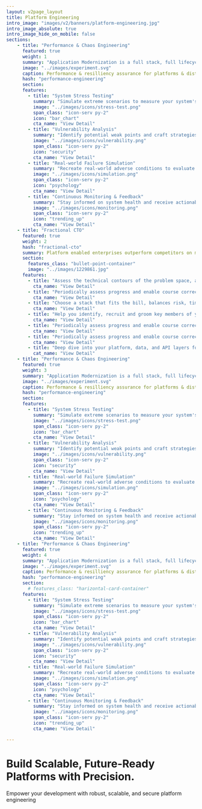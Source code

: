 ```yaml
---
layout: v2page_layout
title: Platform Engineering
intro_image: "images/v2/banners/platform-engineering.jpg"
intro_image_absolute: true
intro_image_hide_on_mobile: false
sections:
    - title: "Performance & Chaos Engineering"
      featured: true
      weight: 1
      summary: "Application Modernization is a full stack, full lifecycle problem requiring paradigm shifts across people, process & tooling."
      image: "../images/experiment.svg"
      caption: Performance & resilliency assurance for platforms & distributed systems.
      hash: "performance-engineering"
      section:
      features:
        - title: "System Stress Testing"
          summary: "Simulate extreme scenarios to measure your system's resilience and response times."
          image: "../images/icons/stress-test.png"
          span_class: "icon-serv py-2"
          icon: "bar_chart"
          cta_name: "View Detail"
        - title: "Vulnerability Analysis"
          summary: "Identify potential weak points and craft strategies to bolster them.Simulate extreme scenarios to measure your system's resilience and response times.Simulate extreme scenarios to measure your system's resilience and response times."
          image: "../images/icons/vulnerability.png"
          span_class: "icon-serv py-2"
          icon: "security"
          cta_name: "View Detail"
        - title: "Real-world Failure Simulation"
          summary: "Recreate real-world adverse conditions to evaluate system performance and recovery."
          image: "../images/icons/simulation.png"
          span_class: "icon-serv py-2"
          icon: "psychology"
          cta_name: "View Detail"
        - title: "Continuous Monitoring & Feedback"
          summary: "Stay informed on system health and receive actionable insights for continuous improvement."
          image: "../images/icons/monitoring.png"
          span_class: "icon-serv py-2"
          icon: "trending_up"
          cta_name: "View Detail"
    - title: "Fractional CTO"
      featured: true
      weight: 2
      hash: "fractional-cto"
      summary: Platform enabled enterprises outperform competitors on maturity indices, including IT agility, Customer Experience & Cost of operations. 
      section:
        features_class: "bullet-point-container"
        image: "../images/1229861.jpg"
      features:
        - title: "Assess the technical contours of the problem space, as well as the solution space"
          cta_name: "View Detail"
        - title: "Periodically assess progress and enable course correction or support"
          cta_name: "View Detail"
        - title: "Choose a stack that fits the bill, balances risk, time to market"
          cta_name: "View Detail"
        - title: "Help you identify, recruit and groom key members of your engineering team. Visualize and optimize how data moves and integrates across your entire digital landscape."
          cta_name: "View Detail"
        - title: "Periodically assess progress and enable course correction or support"
          cta_name: "View Detail"
        - title: "Periodically assess progress and enable course correction or support"
          cta_name: "View Detail"
        - title: "Deep dive into your platform, data, and API layers for a holistic architectural assessment."
          cat_name: "View Detail"
    - title: "Performance & Chaos Engineering"
      featured: true
      weight: 3
      summary: "Application Modernization is a full stack, full lifecycle problem requiring paradigm shifts across people, process & tooling."
      image: "../images/experiment.svg"
      caption: Performance & resilliency assurance for platforms & distributed systems.
      hash: "performance-engineering"
      section:
      features:
        - title: "System Stress Testing"
          summary: "Simulate extreme scenarios to measure your system's resilience and response times."
          image: "../images/icons/stress-test.png"
          span_class: "icon-serv py-2"
          icon: "bar_chart"
          cta_name: "View Detail"
        - title: "Vulnerability Analysis"
          summary: "Identify potential weak points and craft strategies to bolster them."
          image: "../images/icons/vulnerability.png"
          span_class: "icon-serv py-2"
          icon: "security"
          cta_name: "View Detail"
        - title: "Real-world Failure Simulation"
          summary: "Recreate real-world adverse conditions to evaluate system performance and recovery."
          image: "../images/icons/simulation.png"
          span_class: "icon-serv py-2"
          icon: "psychology"
          cta_name: "View Detail"
        - title: "Continuous Monitoring & Feedback"
          summary: "Stay informed on system health and receive actionable insights for continuous improvement."
          image: "../images/icons/monitoring.png"
          span_class: "icon-serv py-2"
          icon: "trending_up"
          cta_name: "View Detail"
    - title: "Performance & Chaos Engineering"
      featured: true
      weight: 4
      summary: "Application Modernization is a full stack, full lifecycle problem requiring paradigm shifts across people, process & tooling."
      image: "../images/experiment.svg"
      caption: Performance & resilliency assurance for platforms & distributed systems.
      hash: "performance-engineering"
      section:
        # features_class: "harizontal-card-container"
      features:
        - title: "System Stress Testing"
          summary: "Simulate extreme scenarios to measure your system's resilience and response times."
          image: "../images/icons/stress-test.png"
          span_class: "icon-serv py-2"
          icon: "bar_chart"
          cta_name: "View Detail"
        - title: "Vulnerability Analysis"
          summary: "Identify potential weak points and craft strategies to bolster them."
          image: "../images/icons/vulnerability.png"
          span_class: "icon-serv py-2"
          icon: "security"
          cta_name: "View Detail"
        - title: "Real-world Failure Simulation"
          summary: "Recreate real-world adverse conditions to evaluate system performance and recovery."
          image: "../images/icons/simulation.png"
          span_class: "icon-serv py-2"
          icon: "psychology"
          cta_name: "View Detail"
        - title: "Continuous Monitoring & Feedback"
          summary: "Stay informed on system health and receive actionable insights for continuous improvement."
          image: "../images/icons/monitoring.png"
          span_class: "icon-serv py-2"
          icon: "trending_up"
          cta_name: "View Detail"

---
```


# Build Scalable, Future-Ready Platforms with Precision.

Empower your development with robust, scalable, and secure platform engineering
